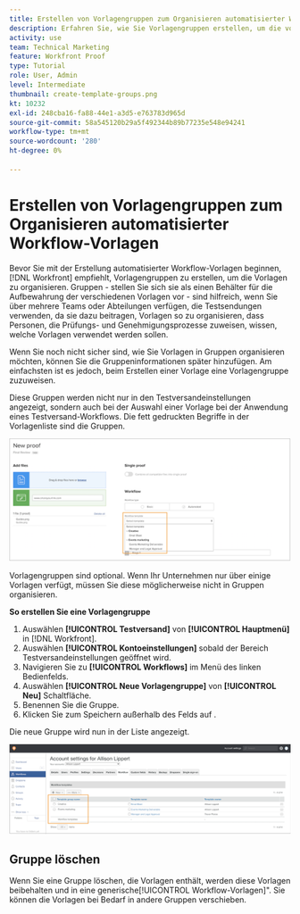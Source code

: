 ```yaml
---
title: Erstellen von Vorlagengruppen zum Organisieren automatisierter Workflow-Vorlagen
description: Erfahren Sie, wie Sie Vorlagengruppen erstellen, um die von Ihnen erstellten automatisierten Vorlagen für Testsendungen zu organisieren.
activity: use
team: Technical Marketing
feature: Workfront Proof
type: Tutorial
role: User, Admin
level: Intermediate
thumbnail: create-template-groups.png
kt: 10232
exl-id: 248cba16-fa88-44e1-a3d5-e763783d965d
source-git-commit: 58a545120b29a5f492344b89b77235e548e94241
workflow-type: tm+mt
source-wordcount: '280'
ht-degree: 0%

---
```


# Erstellen von Vorlagengruppen zum Organisieren automatisierter Workflow-Vorlagen

Bevor Sie mit der Erstellung automatisierter Workflow-Vorlagen beginnen, [!DNL Workfront] empfiehlt, Vorlagengruppen zu erstellen, um die Vorlagen zu organisieren. Gruppen - stellen Sie sich sie als einen Behälter für die Aufbewahrung der verschiedenen Vorlagen vor - sind hilfreich, wenn Sie über mehrere Teams oder Abteilungen verfügen, die Testsendungen verwenden, da sie dazu beitragen, Vorlagen so zu organisieren, dass Personen, die Prüfungs- und Genehmigungsprozesse zuweisen, wissen, welche Vorlagen verwendet werden sollen.

Wenn Sie noch nicht sicher sind, wie Sie Vorlagen in Gruppen organisieren möchten, können Sie die Gruppeninformationen später hinzufügen. Am einfachsten ist es jedoch, beim Erstellen einer Vorlage eine Vorlagengruppe zuzuweisen.

Diese Gruppen werden nicht nur in den Testversandeinstellungen angezeigt, sondern auch bei der Auswahl einer Vorlage bei der Anwendung eines Testversand-Workflows. Die fett gedruckten Begriffe in der Vorlagenliste sind die Gruppen.

![Vorlagengruppen werden bei der Auswahl einer Vorlage fett gedruckt](assets/proof-system-setups-template-group-show-on-upload.png)

Vorlagengruppen sind optional. Wenn Ihr Unternehmen nur über einige Vorlagen verfügt, müssen Sie diese möglicherweise nicht in Gruppen organisieren.

**So erstellen Sie eine Vorlagengruppe**

1. Auswählen **[!UICONTROL Testversand]** von **[!UICONTROL Hauptmenü]** in [!DNL Workfront].
1. Auswählen **[!UICONTROL Kontoeinstellungen]** sobald der Bereich Testversandeinstellungen geöffnet wird.
1. Navigieren Sie zu **[!UICONTROL Workflows]** im Menü des linken Bedienfelds.
1. Auswählen **[!UICONTROL Neue Vorlagengruppe]** von **[!UICONTROL Neu]** Schaltfläche.
1. Benennen Sie die Gruppe.
1. Klicken Sie zum Speichern außerhalb des Felds auf .

Die neue Gruppe wird nun in der Liste angezeigt.

![Liste der Vorlagengruppen in der Testversand-Workflow-Einrichtung](assets/proof-system-setups-template-group-groups-set-up.png)

## Gruppe löschen

Wenn Sie eine Gruppe löschen, die Vorlagen enthält, werden diese Vorlagen beibehalten und in eine generische[!UICONTROL Workflow-Vorlagen]&quot;. Sie können die Vorlagen bei Bedarf in andere Gruppen verschieben.

<!--
Learn More Icon
Create and manage Automated Workflow templates
-->
